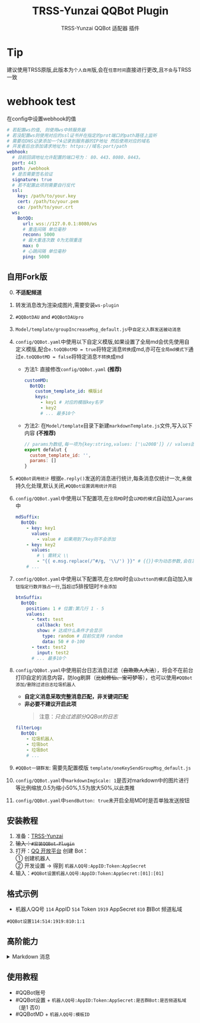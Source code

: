 <div align="center">

# TRSS-Yunzai QQBot Plugin

TRSS-Yunzai QQBot 适配器 插件

</div>

# Tip

建议使用TRSS原版,此版本为`个人自用`版,会在`任意时间`直接进行更改,且`不会`与TRSS一致

# webhook test

在config中设置webhook的值
```yaml
# 若配置ws的值, 则使用ws中转服务器
# 若没配置ws则使用对应的ssl证书并在指定的prot端口的path路径上监听
# 需要在DNS记录添加一个A记录到服务器的IP地址 然后使用对应的域名 
# 开发者后台添加请求地址为: https://域名:port/path
webhook:
  # 目前回调地址允许配置的端口号为： 80、443、8080、8443。
  port: 443
  path: /webhook
  # 是否需要签名验证
  signature: true
  # 若不配置此项则需要自行反代
  ssl:
    key: /path/to/your.key
    cert: /path/to/your.pem
    ca: /path/to/your.crt
  ws:
    BotQQ:
      url: wss://127.0.0.1:8080/ws
      # 重连间隔 单位毫秒
      reconn: 5000
      # 最大重连次数 0为无限重连
      max: 0
      # 心跳间隔 单位毫秒
      ping: 5000
```

## 自用Fork版

0. **不适配频道**

1. 转发消息改为渲染成图片,需要安装`ws-plugin`
3. `#QQBotDAU` and `#QQBotDAUpro`
4. `Model/template/groupIncreaseMsg_default.js`中`自定义入群发送被动消息`
5. `config/QQBot.yaml`中使用以下自定义模版,如果设置了全局md会优先使用自定义模版,配合`e.toQQBotMD = true`将特定消息`转换`成md,亦可在`全局md模式下`通过`e.toQQBotMD = false`将特定消息`不转换`成md
   - 方法1: 直接修改`config/QQBot.yaml` **(推荐)**
     ```yml
     customMD:
       BotQQ:
         custom_template_id: 模版id
         keys:
           - key1 # 对应的模版key名字
           - key2
           # ... 最多10个
     ```
   - 方法2: 在`Model/template`目录下新建`markdownTemplate.js`文件,写入以下内容 **(不推荐)**
     ```js
     // params为数组,每一项为{key:string,values: ['\u200B']} // values固定为['\u200B']
     export defalut {
       custom_template_id: '',
       params: []
     }
     ```
6. `#QQBot调用统计` 根据`e.reply()`发送的消息进行统计,每条消息仅统计一次,未做持久化处理,默认关闭,`#QQBot设置调用统计开启`
7. `config/QQBot.yaml`中使用以下配置项,在`全局MD`时会`以MD的模式`自动加入`params`中
   ```yml
   mdSuffix:
     BotQQ:
       - key: key1
         values:
           - value # 如果用到了key则不会添加
       - key: key2
         values:
           # \ 需转义 \\
           - "{{ e.msg.replace(/^#/g, '\\/') }}" # {{}}中为动态参数,会在发送时替换成对应值,目前仅有e可用,也可以传入js表达式等等, 后续可能会添加自定义方法
       # ...
   ```
8. `config/QQBot.yaml`中使用以下配置项,在`全局MD`时会`以button的模式`自动加入`按钮指定行数并独占一行`,当`超过`5排按钮时`不会添加`
   ```yml
   btnSuffix:
     BotQQ:
       position: 1 # 位置:第几行 1 - 5
       values:
         - text: test
           callback: test
           show: # 达成什么条件才会显示
             type: random # 目前仅支持 random
             data: 50 # 0-100
         - text: test2
           input: test2
         # ... 最多10个
   ```
10. `config/QQBot.yaml`中使用前台日志消息过滤（~~自欺欺人大法~~），将会不在前台打印自定的消息内容，防log刷屏（~~比如修仙、宝可梦等~~），也可以使用`#QQBot添加/删除过滤日志垃圾机器人`
    - **自定义消息采取完整消息匹配，非关键词匹配**
    - **非必要不建议开启此项**
      > 注意：_只会过滤部分QQBot的日志_
    ```yml
    filterLog:
      BotQQ:
        - 垃圾机器人
        - 垃圾bot
        - 垃圾Bot
        # ...
    ```
12. `#QQBot一键群发`: 需要先配置模版 `template/oneKeySendGroupMsg_default.js`
13. `config/QQBot.yaml`中`markdownImgScale: 1`是否对markdown中的图片进行等比例缩放,0.5为缩小50%,1.5为放大50%,以此类推
14. `config/QQBot.yaml`中`sendButton: true`未开启全局MD时是否单独发送按钮

## 安装教程

1. 准备：[TRSS-Yunzai](../../../Yunzai)
2. ~~输入：`#安装QQBot-Plugin`~~
3. 打开：[QQ 开放平台](https://q.qq.com) 创建 Bot：  
   ① 创建机器人  
   ② 开发设置 → 得到 `机器人QQ号:AppID:Token:AppSecret`
4. 输入：`#QQBot设置机器人QQ号:AppID:Token:AppSecret:[01]:[01]`

## 格式示例

- 机器人QQ号 `114` AppID `514` Token `1919` AppSecret `810` 群Bot 频道私域

```
#QQBot设置114:514:1919:810:1:1
```

## 高阶能力

<details><summary>Markdown 消息</summary>

R.I.P

</details>

## 使用教程

- #QQBot账号
- #QQBot设置 + `机器人QQ号:AppID:Token:AppSecret:是否群Bot:是否频道私域`（是1 否0）
- #QQBotMD + `机器人QQ号:模板ID`
